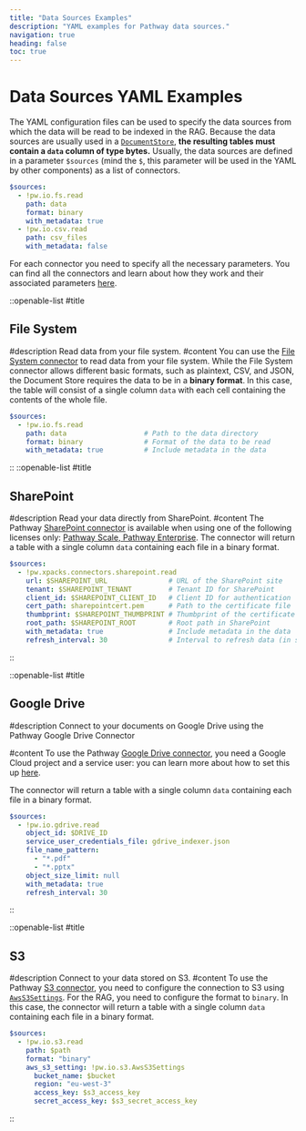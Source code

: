 ```yaml
---
title: "Data Sources Examples"
description: "YAML examples for Pathway data sources."
navigation: true
heading: false
toc: true
---
```


# Data Sources YAML Examples

The YAML configuration files can be used to specify the data sources from which the data will be read to be indexed in the RAG.
Because the data sources are usually used in a [`DocumentStore`](/developers/templates/yaml-snippets/rag-configuration-examples#document-store), **the resulting tables must contain a `data` column of type bytes.**
Usually, the data sources are defined in a parameter `$sources` (mind the `$`, this parameter will be used in the YAML by other components) as a list of connectors.

```yaml
$sources:
  - !pw.io.fs.read
    path: data
    format: binary
    with_metadata: true
  - !pw.io.csv.read
    path: csv_files
    with_metadata: false
```

For each connector you need to specify all the necessary parameters.
You can find all the connectors and learn about how they work and their associated parameters [here](/developers/user-guide/connect/pathway-connectors).

::openable-list
#title
## File System

#description
Read data from your file system.
#content
You can use the [File System connector](/developers/user-guide/connect/connectors/fs-connector) to read data from your file system.
While the File System connector allows different basic formats, such as plaintext, CSV, and JSON, the Document Store requires the data to be in a **binary format**.
In this case, the table will consist of a single column `data` with each cell containing the contents of the whole file.

```yaml
$sources:
  - !pw.io.fs.read
    path: data                   # Path to the data directory
    format: binary               # Format of the data to be read
    with_metadata: true          # Include metadata in the data
```

::
::openable-list
#title
## SharePoint
#description
Read your data directly from SharePoint.
#content
The Pathway [SharePoint connector](/developers/api-docs/pathway-xpacks-sharepoint#pathway.xpacks.connectors.sharepoint.read) is available when using one of the following licenses only: [Pathway Scale, Pathway Enterprise](/developers/templates/licensing-guide).
The connector will return a table with a single column `data` containing each file in a binary format.

```yaml
$sources:
  - !pw.xpacks.connectors.sharepoint.read 
    url: $SHAREPOINT_URL               # URL of the SharePoint site
    tenant: $SHAREPOINT_TENANT         # Tenant ID for SharePoint
    client_id: $SHAREPOINT_CLIENT_ID   # Client ID for authentication
    cert_path: sharepointcert.pem      # Path to the certificate file
    thumbprint: $SHAREPOINT_THUMBPRINT # Thumbprint of the certificate
    root_path: $SHAREPOINT_ROOT        # Root path in SharePoint
    with_metadata: true                # Include metadata in the data
    refresh_interval: 30               # Interval to refresh data (in seconds)
```
::

::openable-list
#title
## Google Drive
#description
Connect to your documents on Google Drive using the Pathway Google Drive Connector

#content
To use the Pathway [Google Drive connector](/developers/user-guide/connect/connectors/gdrive-connector), you need a Google Cloud project and a service user: you can learn more about how to set this up [here](/developers/user-guide/connect/connectors/gdrive-connector#setting-up-google-drive).

The connector will return a table with a single column `data` containing each file in a binary format.

```yaml
$sources:
  - !pw.io.gdrive.read
    object_id: $DRIVE_ID
    service_user_credentials_file: gdrive_indexer.json
    file_name_pattern:
      - "*.pdf"
      - "*.pptx"
    object_size_limit: null
    with_metadata: true
    refresh_interval: 30
```
::

::openable-list
#title
## S3
#description
Connect to your data stored on S3.
#content
To use the Pathway [S3 connector](/developers/api-docs/pathway-io/s3#pathway.io.s3.read), you need to configure the connection to S3 using [`AwsS3Settings`](/developers/api-docs/pathway-io-s3#pathway.io.s3.AwsS3Settings).
For the RAG, you need to configure the format to `binary`. In this case, the connector will return a table with a single column `data` containing each file in a binary format.

```yaml
$sources:
  - !pw.io.s3.read
    path: $path
    format: "binary"
    aws_s3_setting: !pw.io.s3.AwsS3Settings
      bucket_name: $bucket
      region: "eu-west-3"
      access_key: $s3_access_key
      secret_access_key: $s3_secret_access_key
```
::
